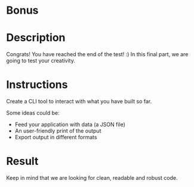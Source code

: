 Bonus
=

# Description

Congrats! You have reached the end of the test! :)
In this final part, we are going to test your creativity.

# Instructions

Create a CLI tool to interact with what you have built so far.

Some ideas could be:
- Feed your application with data (a JSON file)
- An user-friendly print of the output
- Export output in different formats

# Result

Keep in mind that we are looking for clean, readable and robust code.
